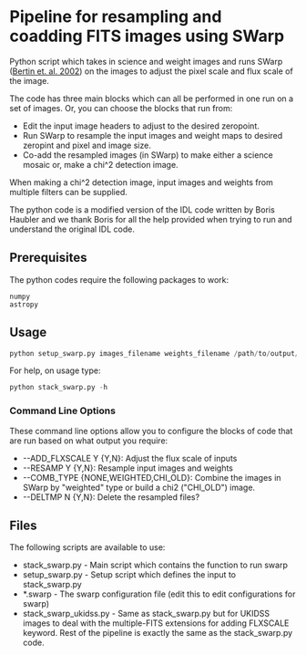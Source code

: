 # Pipeline for resampling and coadding FITS images using SWarp
Python script which takes in science and weight images and runs SWarp ([Bertin et. al. 2002](http://adsabs.harvard.edu/abs/2002ASPC..281..228B)) on the images to adjust the pixel scale and flux scale of the image. 

The code has three main blocks which can all be performed in one run on a set of images. Or, you can choose the blocks that run from:
- Edit the input image headers to adjust to the desired zeropoint.
- Run SWarp to resample the input images and weight maps to desired zeropint and pixel and image size.
- Co-add the resampled images (in SWarp) to make either a science mosaic or, make a chi^2 detection image.

When making a chi^2 detection image, input images and weights from multiple filters can be supplied.

The python code is a modified version of the IDL code written by Boris Haubler and we thank Boris for all the help provided when trying to run and understand the original IDL code.

## Prerequisites
The python codes require the following packages to work:
```
numpy
astropy

```

## Usage
```python
python setup_swarp.py images_filename weights_filename /path/to/output/dir --ADD_FLXSCALE N --RESAMP N --COMB_TYPE NONE --DELTMP N
```

For help, on usage type:
```python
python stack_swarp.py -h

```

### Command Line Options

These command line options allow you to configure the blocks of code that are run based on what output you require:
- --ADD_FLXSCALE Y {Y,N}: Adjust the flux scale of inputs
- --RESAMP Y {Y,N}: Resample input images and weights
- --COMB_TYPE {NONE,WEIGHTED,CHI_OLD}: Combine the images in SWarp by "weighted" type or build a chi2 ("CHI_OLD") image.
- --DELTMP N {Y,N}: Delete the resampled files?

## Files
The following scripts are available to use:
- stack_swarp.py - Main script which contains the function to run swarp
- setup_swarp.py - Setup script which defines the input to stack_swarp.py 
- *.swarp - The swarp configuration file (edit this to edit configurations for swarp)
- stack_swarp_ukidss.py - Same as stack_swarp.py but for UKIDSS images to deal with the multiple-FITS extensions for adding FLXSCALE keyword. Rest of the pipeline is exactly the same as the stack_swarp.py code.
